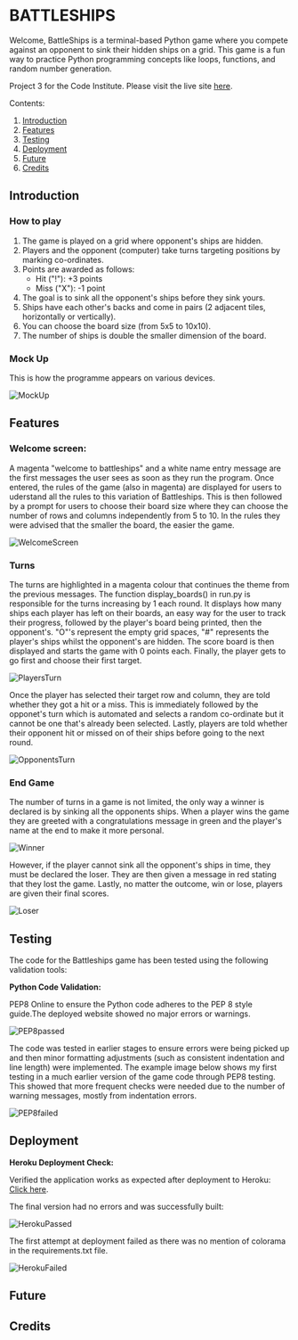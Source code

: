 # BATTLESHIPS

Welcome,
BattleShips is a terminal-based Python game where you compete against an opponent to sink their hidden ships on a grid. This game is a fun way to practice Python programming concepts like loops, functions, and random number generation.

Project 3 for the Code Institute. Please visit the live site [here](https://battleships-kwb-853aa1c83842.herokuapp.com/).

Contents:
1. [Introduction](#introduction)
2. [Features](#features)
3. [Testing](#testing)
4. [Deployment](#deployment)
5. [Future](#future)
6. [Credits](#credits) 


## Introduction

### How to play
1. The game is played on a grid where opponent's ships are hidden.
2. Players and the opponent (computer) take turns targeting positions by marking co-ordinates.
3. Points are awarded as follows:
    - Hit ("!"): +3 points
    - Miss ("X"): -1 point
4. The goal is to sink all the opponent's ships before they sink yours.
5. Ships have each other's backs and come in pairs (2 adjacent tiles, horizontally or vertically).
6. You can choose the board size (from 5x5 to 10x10).
7. The number of ships is double the smaller dimension of the board.

### Mock Up
This is how the programme appears on various devices.

![MockUp](assets/img/battleships-mockup.jpg)


## Features

### Welcome screen:
A magenta "welcome to battleships" and a white name entry message are the first messages the user sees as soon as they run the program. Once entered, the rules of the game (also in magenta) are displayed for users to uderstand all the rules to this variation of Battleships. This is then followed by a prompt for users to choose their board size where they can choose the number of rows and columns independently from 5 to 10. In the rules they were advised that the smaller the board, the easier the game.

![WelcomeScreen](assets/img/battleships-startup.jpg)

### Turns
The turns are highlighted in a magenta colour that continues the theme from the previous messages. The function display_boards() in run.py is responsible for the turns increasing by 1 each round. It displays how many ships each player has left on their boards, an easy way for the user to track their progress, followed by the player's board being printed, then the opponent's. "O"'s represent the empty grid spaces, "#" represents the player's ships whilst the opponent's are hidden. The score board is then displayed and starts the game with 0 points each. Finally, the player gets to go first and choose their first target.

![PlayersTurn](assets/img/battleships-turn-one.png)

Once the player has selected their target row and column, they are told whether they got a hit or a miss. This is immediately followed by the opponet's turn which is automated and selects a random co-ordinate but it cannot be one that's already been selected. Lastly, players are told whether their opponent hit or missed on of their ships before going to the next round.

![OpponentsTurn](assets/img/battleships-opponents-turn.jpg)

### End Game
The number of turns in a game is not limited, the only way a winner is declared is by sinking all the opponents ships. When a player wins the game they are greeted with a congratulations message in green and the player's name at the end to make it more personal.

![Winner](assets/img/battleships-winner.jpg)

However, if the player cannot sink all the opponent's ships in time, they must be declared the loser. They are then given a message in red stating that they lost the game. Lastly, no matter the outcome, win or lose, players are given their final scores.

![Loser](assets/img/battleships-loser.jpg)


## Testing
The code for the Battleships game has been tested using the following validation tools:

<strong>Python Code Validation:</strong>

PEP8 Online to ensure the Python code adheres to the PEP 8 style guide.The deployed website showed no major errors or warnings.

![PEP8passed](assets/img/pep8-passed.jpg)

The code was tested in earlier stages to ensure errors were being picked up and then minor formatting adjustments (such as consistent indentation and line length) were implemented. The example image below shows my first testing in a much earlier version of the game code through PEP8 testing. This showed that more frequent checks were needed due to the number of warning messages, mostly from indentation errors.

![PEP8failed](assets/img/pep8-failed.jpg)


## Deployment 
<strong>Heroku Deployment Check:</strong>

Verified the application works as expected after deployment to Heroku: [Click here](https://battleships-kwb-853aa1c83842.herokuapp.com/).

The final version had no errors and was successfully built:

![HerokuPassed](assets/img/heroku-passed.jpg)

The first attempt at deployment failed as there was no mention of colorama in the requirements.txt file.

![HerokuFailed](assets/img/heroku-failed.jpg)

## Future


## Credits